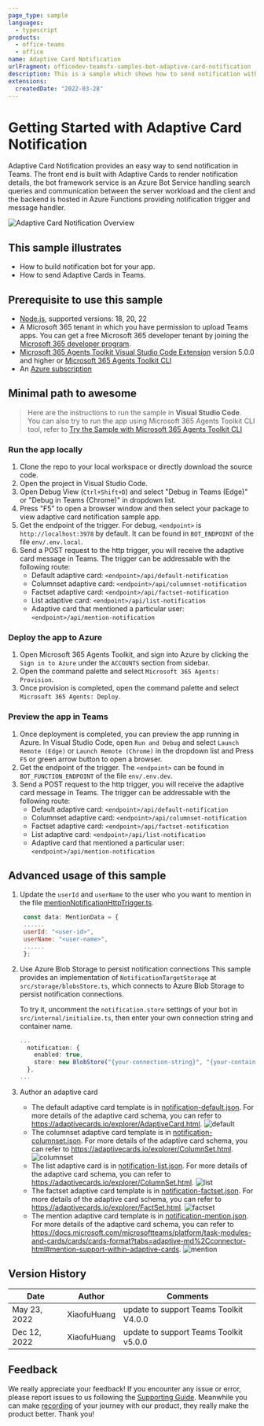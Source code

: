 ```yaml
---
page_type: sample
languages:
  - typescript
products:
  - office-teams
  - office
name: Adaptive Card Notification
urlFragment: officedev-teamsfx-samples-bot-adaptive-card-notification
description: This is a sample which shows how to send notification with different adaptive cards using Bots.
extensions:
  createdDate: "2022-03-28"
---
```


# Getting Started with Adaptive Card Notification

Adaptive Card Notification provides an easy way to send notification in Teams. The front end is built with Adaptive Cards to render notification details, the bot framework service is an Azure Bot Service handling search queries and communication between the server workload and the client and the backend is hosted in Azure Functions providing notification trigger and message handler.

![Adaptive Card Notification Overview](assets/sampleDemo.gif)

## This sample illustrates

- How to build notification bot for your app.
- How to send Adaptive Cards in Teams.

## Prerequisite to use this sample

- [Node.js](https://nodejs.org/), supported versions: 18, 20, 22
- A Microsoft 365 tenant in which you have permission to upload Teams apps. You can get a free Microsoft 365 developer tenant by joining the [Microsoft 365 developer program](https://developer.microsoft.com/en-us/microsoft-365/dev-program).
- [Microsoft 365 Agents Toolkit Visual Studio Code Extension](https://aka.ms/teams-toolkit) version 5.0.0 and higher or [Microsoft 365 Agents Toolkit CLI](https://aka.ms/teams-toolkit-cli)
- An [Azure subscription](https://azure.microsoft.com/en-us/free/)

## Minimal path to awesome

> Here are the instructions to run the sample in **Visual Studio Code**. You can also try to run the app using Microsoft 365 Agents Toolkit CLI tool, refer to [Try the Sample with Microsoft 365 Agents Toolkit CLI](cli.md)

### Run the app locally

1. Clone the repo to your local workspace or directly download the source code.
1. Open the project in Visual Studio Code.
1. Open Debug View (`Ctrl+Shift+D`) and select "Debug in Teams (Edge)" or "Debug in Teams (Chrome)" in dropdown list.
1. Press "F5" to open a browser window and then select your package to view adaptive card notification sample app.
1. Get the endpoint of the trigger. For debug, `<endpoint>` is `http://localhost:3978` by default. It can be found in `BOT_ENDPOINT` of the file `env/.env.local`.
1. Send a POST request to the http trigger, you will receive the adaptive card message in Teams. The trigger can be addressable with the following route:
   - Default adaptive card: `<endpoint>/api/default-notification`
   - Columnset adaptive card: `<endpoint>/api/columnset-notification`
   - Factset adaptive card: `<endpoint>/api/factset-notification`
   - List adaptive card: `<endpoint>/api/list-notification`
   - Adaptive card that mentioned a particular user: `<endpoint>/api/mention-notification`

### Deploy the app to Azure

1. Open Microsoft 365 Agents Toolkit, and sign into Azure by clicking the `Sign in to Azure` under the `ACCOUNTS` section from sidebar.
1. Open the command palette and select `Microsoft 365 Agents: Provision`.
1. Once provision is completed, open the command palette and select `Microsoft 365 Agents: Deploy`.

### Preview the app in Teams

1. Once deployment is completed, you can preview the app running in Azure. In Visual Studio Code, open `Run and Debug` and select `Launch Remote (Edge)` or `Launch Remote (Chrome)` in the dropdown list and Press `F5` or green arrow button to open a browser.
2. Get the endpoint of the trigger. The `<endpoint>` can be found in `BOT_FUNCTION_ENDPOINT` of the file `env/.env.dev`.
3. Send a POST request to the http trigger, you will receive the adaptive card message in Teams. The trigger can be addressable with the following route:
   - Default adaptive card: `<endpoint>/api/default-notification`
   - Columnset adaptive card: `<endpoint>/api/columnset-notification`
   - Factset adaptive card: `<endpoint>/api/factset-notification`
   - List adaptive card: `<endpoint>/api/list-notification`
   - Adaptive card that mentioned a particular user: `<endpoint>/api/mention-notification`

## Advanced usage of this sample

1. Update the `userId` and `userName` to the user who you want to mention in the file [mentionNotificationHttpTrigger.ts](src/mentionNotificationHttpTrigger.ts).
   ```js
    const data: MentionData = {
    ......
    userId: "<user-id>",
    userName: "<user-name>",
    ......
    };
   ```
1. Use Azure Blob Storage to persist notification connections
   This sample provides an implementation of `NotificationTargetStorage` at `src/storage/blobsStore.ts`, which connects to Azure Blob Storage to persist notification connections.

   To try it, uncomment the `notification.store` settings of your bot in `src/internal/initialize.ts`, then enter your own connection string and container name.

   ```typescript
   ...
     notification: {
       enabled: true,
       store: new BlobStore("{your-connection-string}", "{your-container-name}"),
     },
   ...
   ```

1. Author an adaptive card
   - The default adaptive card template is in [notification-default.json](bot/src/adaptiveCards/notification-default.json). For more details of the adaptive card schema, you can refer to https://adaptivecards.io/explorer/AdaptiveCard.html.
     ![default](./images/default.jpg)
   - The columnset adaptive card template is in [notification-columnset.json](bot/src/adaptiveCards/notification-columnset.json). For more details of the adaptive card schema, you can refer to https://adaptivecards.io/explorer/ColumnSet.html.
     ![columnset](./images/columnset.jpg)
   - The list adaptive card is in [notification-list.json](bot/src/adaptiveCards/notification-list.json). For more details of the adaptive card schema, you can refer to https://adaptivecards.io/explorer/ColumnSet.html.
     ![list](./images/list.jpg)
   - The factset adaptive card template is in [notification-factset.json](bot/src/adaptiveCards/notification-factset.json). For more details of the adaptive card schema, you can refer to https://adaptivecards.io/explorer/FactSet.html.
     ![factset](./images/factset.jpg)
   - The mention adaptive card template is in [notification-mention.json](bot/src/adaptiveCards/notification-mention.json). For more details of the adaptive card schema, you can refer to https://docs.microsoft.com/microsoftteams/platform/task-modules-and-cards/cards/cards-format?tabs=adaptive-md%2Cconnector-html#mention-support-within-adaptive-cards.
     ![mention](./images/mention.jpg)

## Version History

| Date         | Author      | Comments                               |
| ------------ | ----------- | -------------------------------------- |
| May 23, 2022 | XiaofuHuang | update to support Teams Toolkit V4.0.0 |
| Dec 12, 2022 | XiaofuHuang | update to support Teams Toolkit v5.0.0 |

## Feedback

We really appreciate your feedback! If you encounter any issue or error, please report issues to us following the [Supporting Guide](https://github.com/OfficeDev/TeamsFx-Samples/blob/dev/SUPPORT.md). Meanwhile you can make [recording](https://aka.ms/teamsfx-record) of your journey with our product, they really make the product better. Thank you!
